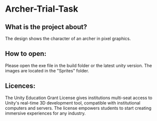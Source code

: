 # Archer-Trial-Task


## What is the project about?
The design shows the character of an archer in pixel graphics.

## How to open:
Please open the exe file in the build folder or the latest unity version. The images are located in the "Sprites" folder.

## Licences:
The Unity Education Grant License gives institutions multi-seat access to Unity's real-time 3D development tool, compatible with institutional computers and servers. The license empowers students to start creating immersive experiences for any industry.
